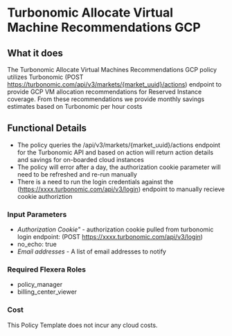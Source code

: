 # Turbonomic Allocate Virtual Machine Recommendations GCP

## What it does

The Turbonomic Allocate Virtual Machines Recommendations GCP policy utilizes Turbonomic (POST https://turbonomic.com/api/v3/markets/{market_uuid}/actions) endpoint to provide GCP VM allocation recommendations for Reserved Instance coverage. From these recommendations we provide monthly savings estimates based on Turbonomic per hour costs

## Functional Details

- The policy queries the /api/v3/markets/{market_uuid}/actions endpoint for the Turbonomic API and based on action will return action details and savings for on-boarded cloud instances
- The policy will error after a day, the authorization cookie parameter will need to be refreshed and re-run manually
- There is a need to run the login credentials against the (https://xxxx.turbonomic.com/api/v3/login) endpoint to manually recieve cookie authoriztion

### Input Parameters

- *Authorization Cookie"* - authorization cookie pulled from turbonomic login endpoint: (POST https://xxxx.turbonomic.com/api/v3/login)
- no_echo: true
- *Email addresses* - A list of email addresses to notify

### Required Flexera Roles

- policy_manager
- billing_center_viewer

### Cost

This Policy Template does not incur any cloud costs.

